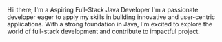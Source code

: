 Hii there;
I'm a Aspiring Full-Stack Java Developer
I'm a passionate developer eager to apply my skills in building innovative and user-centric applications. 
With a strong foundation in Java, 
I'm excited to explore the world of full-stack development and contribute to impactful project.
